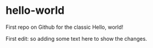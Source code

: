 # hello-world
First repo on Github for the classic Hello, world!

First edit: so adding some text here to show the changes.
